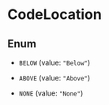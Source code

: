
# CodeLocation

## Enum


* `BELOW` (value: `"Below"`)

* `ABOVE` (value: `"Above"`)

* `NONE` (value: `"None"`)



